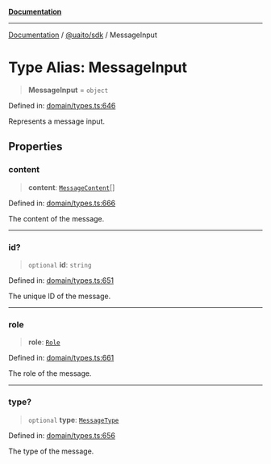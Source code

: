 [**Documentation**](../../../README.md)

***

[Documentation](../../../README.md) / [@uaito/sdk](../README.md) / MessageInput

# Type Alias: MessageInput

> **MessageInput** = `object`

Defined in: [domain/types.ts:646](https://github.com/elribonazo/uaito/blob/c5e0764fa2080732da4f0526013c776c67e45bf1/packages/sdk/src/domain/types.ts#L646)

Represents a message input.

## Properties

### content

> **content**: [`MessageContent`](MessageContent.md)[]

Defined in: [domain/types.ts:666](https://github.com/elribonazo/uaito/blob/c5e0764fa2080732da4f0526013c776c67e45bf1/packages/sdk/src/domain/types.ts#L666)

The content of the message.

***

### id?

> `optional` **id**: `string`

Defined in: [domain/types.ts:651](https://github.com/elribonazo/uaito/blob/c5e0764fa2080732da4f0526013c776c67e45bf1/packages/sdk/src/domain/types.ts#L651)

The unique ID of the message.

***

### role

> **role**: [`Role`](Role.md)

Defined in: [domain/types.ts:661](https://github.com/elribonazo/uaito/blob/c5e0764fa2080732da4f0526013c776c67e45bf1/packages/sdk/src/domain/types.ts#L661)

The role of the message.

***

### type?

> `optional` **type**: [`MessageType`](MessageType.md)

Defined in: [domain/types.ts:656](https://github.com/elribonazo/uaito/blob/c5e0764fa2080732da4f0526013c776c67e45bf1/packages/sdk/src/domain/types.ts#L656)

The type of the message.

